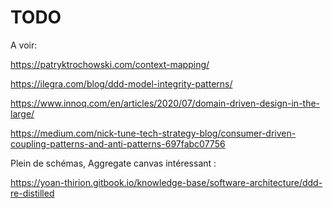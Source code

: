 # TODO


A voir:

https://patryktrochowski.com/context-mapping/

https://ilegra.com/blog/ddd-model-integrity-patterns/

https://www.innoq.com/en/articles/2020/07/domain-driven-design-in-the-large/

https://medium.com/nick-tune-tech-strategy-blog/consumer-driven-coupling-patterns-and-anti-patterns-697fabc07756


Plein de schémas, Aggregate canvas intéressant :

https://yoan-thirion.gitbook.io/knowledge-base/software-architecture/ddd-re-distilled
